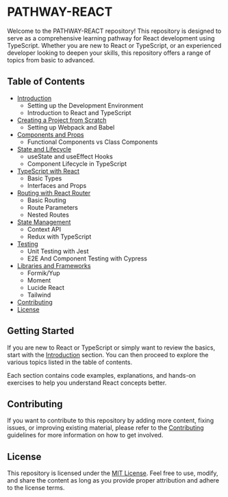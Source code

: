 # PATHWAY-REACT

Welcome to the PATHWAY-REACT repository! This repository is designed to serve as a comprehensive learning pathway for React development using TypeScript. Whether you are new to React or TypeScript, or an experienced developer looking to deepen your skills, this repository offers a range of topics from basic to advanced.

## Table of Contents

- [Introduction](Introduction/README.md)
  - Setting up the Development Environment
  - Introduction to React and TypeScript
- [Creating a Project from Scratch](Creating%20a%20Project%20from%20Scratch/README.md)
  - Setting up Webpack and Babel
- [Components and Props](Components%20and%20Props/README.md)
  - Functional Components vs Class Components
- [State and Lifecycle](State%20and%20Lifecycle/README.md)
  - useState and useEffect Hooks
  - Component Lifecycle in TypeScript
- [TypeScript with React](TypeScript%20with%20React/README.md)
  - Basic Types
  - Interfaces and Props
- [Routing with React Router](Routing%20with%20React%20Router/README.md)
  - Basic Routing
  - Route Parameters
  - Nested Routes
- [State Management](State%20Management/README.md)
  - Context API
  - Redux with TypeScript
- [Testing](Testing/README.md)
  - Unit Testing with Jest
  - E2E And Component Testing with Cypress
- [Libraries and Frameworks](Libraries%20and%20Frameworks/README.md)
  - Formik/Yup
  - Moment
  - Lucide React
  - Tailwind
- [Contributing](Contributing.md)
- [License](LICENSE)

## Getting Started

If you are new to React or TypeScript or simply want to review the basics, start with the [Introduction](Introduction/README.md) section. You can then proceed to explore the various topics listed in the table of contents.

Each section contains code examples, explanations, and hands-on exercises to help you understand React concepts better.

## Contributing

If you want to contribute to this repository by adding more content, fixing issues, or improving existing material, please refer to the [Contributing](Contributing.md) guidelines for more information on how to get involved.

## License

This repository is licensed under the [MIT License](LICENSE). Feel free to use, modify, and share the content as long as you provide proper attribution and adhere to the license terms.
